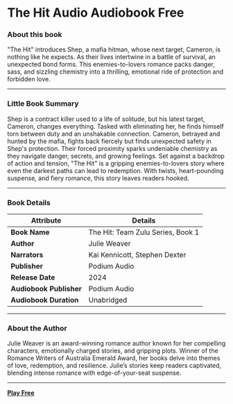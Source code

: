 # The Hit Audio Audiobook Free​

### About this book  
"The Hit" introduces Shep, a mafia hitman, whose next target, Cameron, is nothing like he expects. As their lives intertwine in a battle of survival, an unexpected bond forms. This enemies-to-lovers romance packs danger, sass, and sizzling chemistry into a thrilling, emotional ride of protection and forbidden love.  

---

### Little Book Summary  
Shep is a contract killer used to a life of solitude, but his latest target, Cameron, changes everything. Tasked with eliminating her, he finds himself torn between duty and an unshakable connection. Cameron, betrayed and hunted by the mafia, fights back fiercely but finds unexpected safety in Shep's protection. Their forced proximity sparks undeniable chemistry as they navigate danger, secrets, and growing feelings. Set against a backdrop of action and tension, "The Hit" is a gripping enemies-to-lovers story where even the darkest paths can lead to redemption. With twists, heart-pounding suspense, and fiery romance, this story leaves readers hooked.  

---

### Book Details  

| **Attribute**          | **Details**                     |
|-------------------------|---------------------------------|
| **Book Name**          | The Hit: Team Zulu Series, Book 1 |
| **Author**             | Julie Weaver                  |
| **Narrators**          | Kai Kennicott, Stephen Dexter |
| **Publisher**          | Podium Audio                  |
| **Release Date**       | 2024                          |
| **Audiobook Publisher**| Podium Audio                  |
| **Audiobook Duration** | Unabridged                   |

---

### About the Author  
Julie Weaver is an award-winning romance author known for her compelling characters, emotionally charged stories, and gripping plots. Winner of the Romance Writers of Australia Emerald Award, her books delve into themes of love, redemption, and resilience. Julie’s stories keep readers captivated, blending intense romance with edge-of-your-seat suspense.  

---

**[Play Free](https://amzn.to/4fTTAfH)**  
